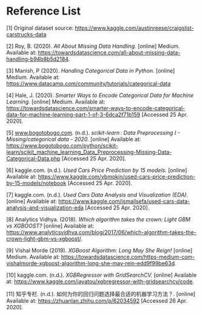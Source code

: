 # Reference List
[1] Original dataset source: https://www.kaggle.com/austinreese/craigslist-carstrucks-data 

[2] Roy, B. (2020). *All About Missing Data Handling.* [online] Medium. Available at: https://towardsdatascience.com/all-about-missing-data-handling-b94b8b5d2184.

[3] Manish, P (2020). *Handling Categorical Data in Python.* [online] Medium. Available at: https://www.datacamp.com/community/tutorials/categorical-data

[4] Hale, J. (2020). *Smarter Ways to Encode Categorical Data for Machine Learning.* [online] Medium. Available at: https://towardsdatascience.com/smarter-ways-to-encode-categorical-data-for-machine-learning-part-1-of-3-6dca2f71b159 [Accessed 25 Apr. 2020].

[5] www.bogotobogo.com. (n.d.). *scikit-learn : Data Preprocessing I - Missing/categorical data - 2020.* [online] Available at: https://www.bogotobogo.com/python/scikit-learn/scikit_machine_learning_Data_Preprocessing-Missing-Data-Categorical-Data.php [Accessed 25 Apr. 2020].

[6] kaggle.com. (n.d.). *Used Cars Price Prediction by 15 models.* [online] Available at: https://www.kaggle.com/vbmokin/used-cars-price-prediction-by-15-models/notebook [Accessed 25 Apr. 2020].

[7] kaggle.com. (n.d.). *Used Cars Data Analysis and Visualization (EDA).* [online] Available at: https://www.kaggle.com/ismailsefa/used-cars-data-analysis-and-visualization-eda [Accessed 25 Apr. 2020].

[8] Analytics Vidhya. (2018). *Which algorithm takes the crown: Light GBM vs XGBOOST?* [online] Available at: https://www.analyticsvidhya.com/blog/2017/06/which-algorithm-takes-the-crown-light-gbm-vs-xgboost/.

[9] Vishal Morde (2019). *XGBoost Algorithm: Long May She Reign!* [online] Medium. Available at: https://towardsdatascience.com/https-medium-com-vishalmorde-xgboost-algorithm-long-she-may-rein-edd9f99be63d.

[10] kaggle.com. (n.d.). *XGBRegressor with GridSearchCV.* [online] Available at: https://www.kaggle.com/jayatou/xgbregressor-with-gridsearchcv/code.

[11] 知乎专栏. (n.d.). 如何为你的回归问题选择最合适的机器学习方法？. [online] Available at: https://zhuanlan.zhihu.com/p/62034592 [Accessed 26 Apr. 2020].
